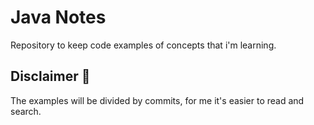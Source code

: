 # Java Notes
Repository to keep code examples of concepts that i'm learning.

## Disclaimer 🤚
The examples will be divided by commits, for me it's easier to read and search.
